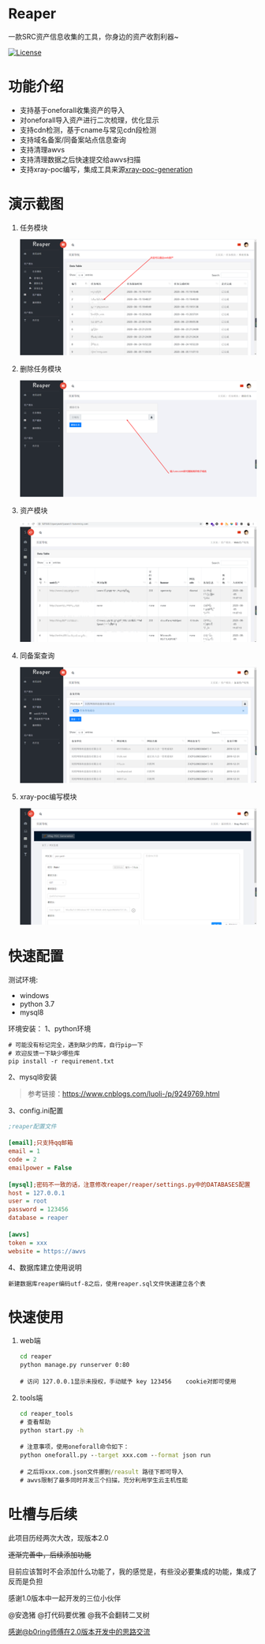 # Reaper

一款SRC资产信息收集的工具，你身边的资产收割利器~

[![License](D:%5CGitHub%5CReaper%5Clicense-Apache%202-green.svg)](https://www.apache.org/licenses/LICENSE-2.0)   
# 功能介绍

- 支持基于oneforall收集资产的导入
- 对oneforall导入资产进行二次梳理，优化显示
- 支持cdn检测，基于cname与常见cdn段检测
- 支持域名备案/同备案站点信息查询
- 支持清理awvs
- 支持清理数据之后快速提交给awvs扫描
- 支持xray-poc编写，集成工具来源[xray-poc-generation](https://github.com/phith0n/xray-poc-generation)

# 演示截图

1. 任务模块

   ![image-20200805160625405](./img/image-20200805160625405.png)

2. 删除任务模块

   ![image-20200805160929739](./img/image-20200805160929739.png)

3. 资产模块

   ![image-20200805160730948](./img/image-20200805160730948.png)

4. 同备案查询

   ![image-20200805161020441](./img/image-20200805161020441.png)

5. xray-poc编写模块

   ![image-20200805161049622](./img/image-20200805161049622.png)

# 快速配置

测试环境:
- windows
- python 3.7
- mysql8

环境安装：
1、python环境

```
# 可能没有标记完全，遇到缺少的库，自行pip一下
# 欢迎反馈一下缺少哪些库
pip install -r requirement.txt
```
2、mysql8安装

> 参考链接：https://www.cnblogs.com/luoli-/p/9249769.html

3、config.ini配置

```ini
;reaper配置文件

[email];只支持qq邮箱
email = 1
code = 2
emailpower = False

[mysql];密码不一致的话，注意修改reaper/reaper/settings.py中的DATABASES配置
host = 127.0.0.1
user = root
password = 123456
database = reaper

[awvs]
token = xxx
website = https://awvs
```
4、数据库建立使用说明

```
新建数据库reaper编码utf-8之后，使用reaper.sql文件快速建立各个表
```

# 快速使用

1. web端

   ```cmd
   cd reaper
   python manage.py runserver 0:80
   
   # 访问 127.0.0.1显示未授权，手动赋予 key 123456    cookie对即可使用
   ```

2. tools端

   ```cmd
   cd reaper_tools
   # 查看帮助
   python start.py -h
   
   # 注意事项，使用oneforall命令如下：
   python oneforall.py --target xxx.com --format json run
   
   # 之后将xxx.com.json文件挪到/reasult 路径下即可导入
   # awvs限制了最多同时并发三个扫描，充分利用学生云主机性能
   ```
   
   


# 吐槽与后续

此项目历经两次大改，现版本2.0

~~逐渐完善中，后续添加功能~~

目前应该暂时不会添加什么功能了，我的感觉是，有些没必要集成的功能，集成了反而是负担







感谢1.0版本中一起开发的三位小伙伴

@安逸猪 @打代码要优雅 @我不会翻转二叉树

感谢@b0ring师傅在2.0版本开发中的思路交流
